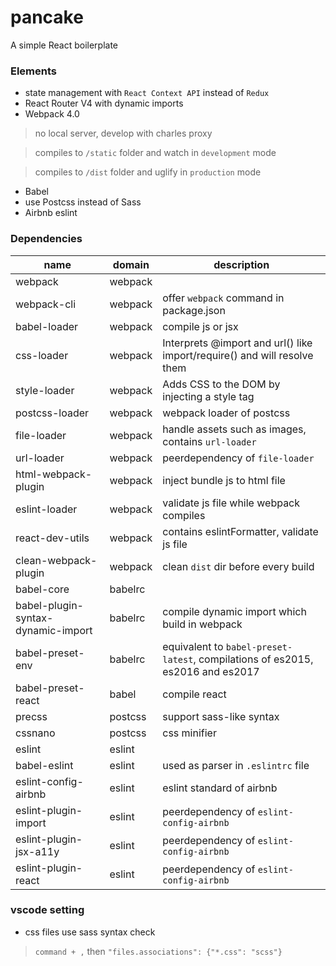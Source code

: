 # pancake

A simple React boilerplate

### Elements
- state management with `React Context API` instead of `Redux`
- React Router V4 with dynamic imports
- Webpack 4.0
> no local server, develop with charles proxy

> compiles to `/static` folder and watch in `development` mode

> compiles to `/dist` folder and uglify in `production` mode 

- Babel
- use Postcss instead of Sass
- Airbnb eslint

### Dependencies
name | domain | description
-- | -- | --
webpack | webpack | 
webpack-cli | webpack | offer `webpack` command in package.json
babel-loader | webpack | compile js or jsx
css-loader | webpack | Interprets @import and url() like import/require() and will resolve them
style-loader | webpack | Adds CSS to the DOM by injecting a style tag
postcss-loader | webpack | webpack loader of postcss
file-loader | webpack | handle assets such as images, contains `url-loader`
url-loader | webpack | peerdependency of `file-loader`
html-webpack-plugin | webpack | inject bundle js to html file
eslint-loader | webpack | validate js file while webpack compiles
react-dev-utils | webpack | contains eslintFormatter, validate js file
clean-webpack-plugin | webpack | clean `dist` dir before every build
babel-core | babelrc | 
babel-plugin-syntax-dynamic-import | babelrc | compile dynamic import which build in webpack
babel-preset-env | babelrc | equivalent to `babel-preset-latest`, compilations of es2015, es2016 and es2017
babel-preset-react | babel | compile react
precss | postcss | support sass-like syntax
cssnano | postcss | css minifier
eslint | eslint | 
babel-eslint | eslint | used as parser in `.eslintrc` file
eslint-config-airbnb | eslint | eslint standard of airbnb
eslint-plugin-import | eslint | peerdependency of `eslint-config-airbnb`
eslint-plugin-jsx-a11y | eslint | peerdependency of `eslint-config-airbnb`
eslint-plugin-react | eslint | peerdependency of `eslint-config-airbnb`


### vscode setting
- css files use sass syntax check
> `command + ,` then `"files.associations": {"*.css": "scss"}`

